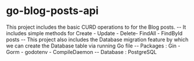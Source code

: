 # go-blog-posts-api
This project includes the basic CURD operations to for the Blog posts.
-- It includes simple methods for Create - Update - Delete- FindAll - FindById posts
-- This project also includes the Database migration feature by which we can create the Database table via running Go file
-- Packages : Gin - Gorm - godotenv - CompileDaemon
-- Database : PostgreSQL